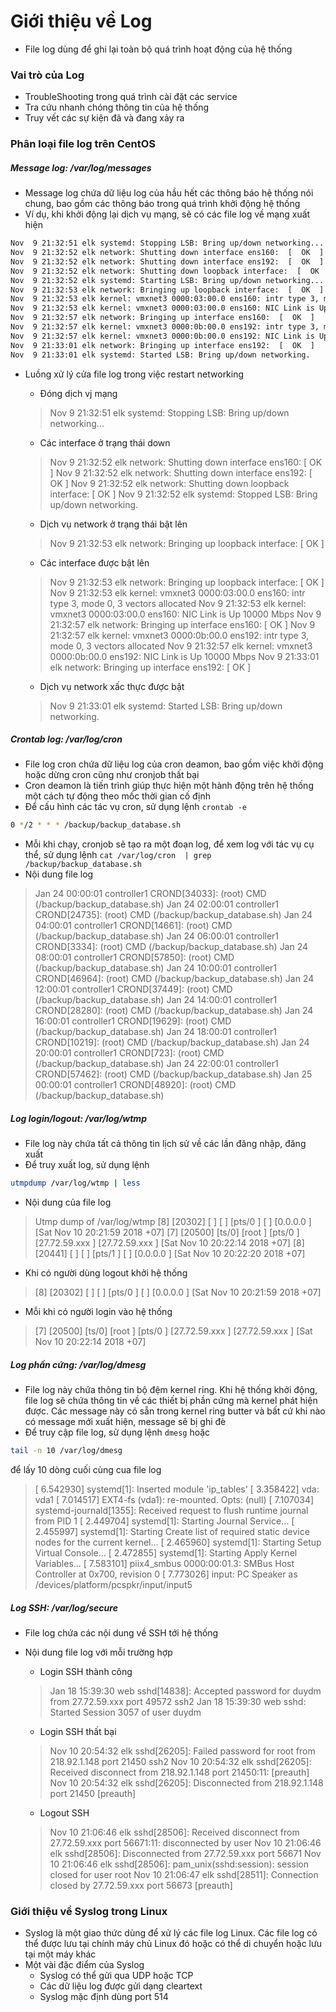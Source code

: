 # Giới thiệu về Log
- File log dùng để ghi lại toàn bộ quá trình hoạt động của hệ thống

### Vai trò của Log
- TroubleShooting trong quá trình cài đặt các service
- Tra cứu nhanh chóng thông tin của hệ thống
- Truy vết các sự kiện đã và đang xảy ra

### Phân loại file log trên CentOS
##### Message log: /var/log/messages
- Message log chứa dữ liệu log của hầu hết các thông báo hệ thống nói chung, bao gồm các thông báo trong quá trình khởi động hệ thống
- Ví dụ, khi khởi động lại dịch vụ mạng, sẽ có các file log về mạng xuất hiện

```sh
Nov  9 21:32:51 elk systemd: Stopping LSB: Bring up/down networking...
Nov  9 21:32:52 elk network: Shutting down interface ens160:  [  OK  ]
Nov  9 21:32:52 elk network: Shutting down interface ens192:  [  OK  ]
Nov  9 21:32:52 elk network: Shutting down loopback interface:  [  OK  ]
Nov  9 21:32:52 elk systemd: Starting LSB: Bring up/down networking...
Nov  9 21:32:53 elk network: Bringing up loopback interface:  [  OK  ]
Nov  9 21:32:53 elk kernel: vmxnet3 0000:03:00.0 ens160: intr type 3, mode 0, 3 vectors allocated
Nov  9 21:32:53 elk kernel: vmxnet3 0000:03:00.0 ens160: NIC Link is Up 10000 Mbps
Nov  9 21:32:57 elk network: Bringing up interface ens160:  [  OK  ]
Nov  9 21:32:57 elk kernel: vmxnet3 0000:0b:00.0 ens192: intr type 3, mode 0, 3 vectors allocated
Nov  9 21:32:57 elk kernel: vmxnet3 0000:0b:00.0 ens192: NIC Link is Up 10000 Mbps
Nov  9 21:33:01 elk network: Bringing up interface ens192:  [  OK  ]
Nov  9 21:33:01 elk systemd: Started LSB: Bring up/down networking.
```

- Luồng xử lý cửa file log trong việc restart networking
    - Đóng dịch vj  mạng
    > Nov  9 21:32:51 elk systemd: Stopping LSB: Bring up/down networking...

    - Các interface ở trạng thái down

    > Nov  9 21:32:52 elk network: Shutting down interface ens160:  [  OK  ]
    Nov  9 21:32:52 elk network: Shutting down interface ens192:  [  OK  ]
    Nov  9 21:32:52 elk network: Shutting down loopback interface:  [  OK  ]
    Nov  9 21:32:52 elk systemd: Stopped LSB: Bring up/down networking.

    - Dịch vụ network ở trạng thái bật lên
    > Nov  9 21:32:53 elk network: Bringing up loopback interface:  [  OK  ]

    - Các interface được bật lên
    > Nov  9 21:32:53 elk network: Bringing up loopback interface:  [  OK  ]
    Nov  9 21:32:53 elk kernel: vmxnet3 0000:03:00.0 ens160: intr type 3, mode 0, 3 vectors allocated
    Nov  9 21:32:53 elk kernel: vmxnet3 0000:03:00.0 ens160: NIC Link is Up 10000 Mbps
    Nov  9 21:32:57 elk network: Bringing up interface ens160:  [  OK  ]
    Nov  9 21:32:57 elk kernel: vmxnet3 0000:0b:00.0 ens192: intr type 3, mode 0, 3 vectors allocated
    Nov  9 21:32:57 elk kernel: vmxnet3 0000:0b:00.0 ens192: NIC Link is Up 10000 Mbps
    Nov  9 21:33:01 elk network: Bringing up interface ens192:  [  OK  ]

    - Dịch vụ network xấc thực được bật
    > Nov  9 21:33:01 elk systemd: Started LSB: Bring up/down networking.

##### Crontab log: /var/log/cron
- File log cron chứa dữ liệu log của cron deamon, bao gồm việc khởi động hoặc dừng cron cũng như cronjob thất bại
- Cron deamon là tiến trình giúp thực hiện một hành động trên hệ thống một cách tự động theo mốc thời gian cố định
- Để cấu hình các tác vụ cron, sử dụng lệnh ```crontab -e```
```sh
0 */2 * * * /backup/backup_database.sh
```

- Mỗi khi chạy, cronjob sẽ tạo ra một đoạn log, để xem log với tác vụ cụ thể, sử dụng lệnh ```cat /var/log/cron  | grep /backup/backup_database.sh```
- Nội dung file log
> Jan 24 00:00:01 controller1 CROND[34033]: (root) CMD (/backup/backup_database.sh)
Jan 24 02:00:01 controller1 CROND[24735]: (root) CMD (/backup/backup_database.sh)
Jan 24 04:00:01 controller1 CROND[14661]: (root) CMD (/backup/backup_database.sh)
Jan 24 06:00:01 controller1 CROND[3334]: (root) CMD (/backup/backup_database.sh)
Jan 24 08:00:01 controller1 CROND[57850]: (root) CMD (/backup/backup_database.sh)
Jan 24 10:00:01 controller1 CROND[46964]: (root) CMD (/backup/backup_database.sh)
Jan 24 12:00:01 controller1 CROND[37449]: (root) CMD (/backup/backup_database.sh)
Jan 24 14:00:01 controller1 CROND[28280]: (root) CMD (/backup/backup_database.sh)
Jan 24 16:00:01 controller1 CROND[19629]: (root) CMD (/backup/backup_database.sh)
Jan 24 18:00:01 controller1 CROND[10219]: (root) CMD (/backup/backup_database.sh)
Jan 24 20:00:01 controller1 CROND[723]: (root) CMD (/backup/backup_database.sh)
Jan 24 22:00:01 controller1 CROND[57462]: (root) CMD (/backup/backup_database.sh)
Jan 25 00:00:01 controller1 CROND[48920]: (root) CMD (/backup/backup_database.sh)

##### Log login/logout: /var/log/wtmp
- File log này chứa tất cả thông tin lịch sử về các lần đăng nhập, đăng xuất
- Để truy xuất log, sử dụng lệnh
```sh
utmpdump /var/log/wtmp | less
```

- Nội dung của file log
> Utmp dump of /var/log/wtmp
[8] [20302] [    ] [        ] [pts/0       ] [                    ] [0.0.0.0        ] [Sat Nov 10 20:21:59 2018 +07]
[7] [20500] [ts/0] [root    ] [pts/0       ] [27.72.59.xxx        ] [27.72.59.xxx   ] [Sat Nov 10 20:22:14 2018 +07]
[8] [20441] [    ] [        ] [pts/1       ] [                    ] [0.0.0.0        ] [Sat Nov 10 20:22:20 2018 +07]

- Khi có người dùng logout khởi hệ thống
> [8] [20302] [    ] [        ] [pts/0       ] [                    ] [0.0.0.0        ] [Sat Nov 10 20:21:59 2018 +07]

- Mỗi khi có người login vào hệ thống
> [7] [20500] [ts/0] [root    ] [pts/0       ] [27.72.59.xxx        ] [27.72.59.xxx   ] [Sat Nov 10 20:22:14 2018 +07]

##### Log phần cứng: /var/log/dmesg
- File log này chứa thông tin bộ đệm kernel ring. Khi hệ thống khởi động, file log sẽ chứa thông tin về các thiết bị phần cứng mà kernel phát hiện được. Các message này có sẵn trong kernel ring butter và bất cứ khi nào có message mới xuất hiện, message sẽ bị ghi đè
- Để truy cập file log, sử dụng lệnh ```dmesg``` hoặc
```sh
tail -n 10 /var/log/dmesg
```

để lấy 10 dòng cuối cùng cua file log
> [    6.542930] systemd[1]: Inserted module 'ip_tables'
[    3.358422]  vda: vda1
[    7.014517] EXT4-fs (vda1): re-mounted. Opts: (null)
[    7.107034] systemd-journald[1355]: Received request to flush runtime journal from PID 1
[    2.449704] systemd[1]: Starting Journal Service...
[    2.455997] systemd[1]: Starting Create list of required static device nodes for the current kernel...
[    2.465960] systemd[1]: Starting Setup Virtual Console...
[    2.472855] systemd[1]: Starting Apply Kernel Variables...
[    7.583101] piix4_smbus 0000:00:01.3: SMBus Host Controller at 0x700, revision 0
[    7.773026] input: PC Speaker as /devices/platform/pcspkr/input/input5

##### Log SSH: /var/log/secure
- File log chứa các nội dung về SSH tới hệ thống
- Nội dung file log với mỗi trường hợp
    - Login SSH thành công
    > Jan 18 15:39:30 web sshd[14838]: Accepted password for duydm from 27.72.59.xxx port 49572 ssh2
    Jan 18 15:39:30 web sshd: Started Session 3057 of user duydm

    - Login SSH thất bại
    > Nov 10 20:54:32 elk sshd[26205]: Failed password for root from 218.92.1.148 port 21450 ssh2
    Nov 10 20:54:32 elk sshd[26205]: Received disconnect from 218.92.1.148 port 21450:11:  [preauth]
    Nov 10 20:54:32 elk sshd[26205]: Disconnected from 218.92.1.148 port 21450 [preauth]

    - Logout SSH
    > Nov 10 21:06:46 elk sshd[28506]: Received disconnect from 27.72.59.xxx port 56671:11: disconnected by user
    Nov 10 21:06:46 elk sshd[28506]: Disconnected from 27.72.59.xxx port 56671
    Nov 10 21:06:46 elk sshd[28506]: pam_unix(sshd:session): session closed for user root
    Nov 10 21:06:47 elk sshd[28511]: Connection closed by 27.72.59.xxx port 56673 [preauth]

### Giới thiệu về Syslog trong Linux
- Syslog là một giao thức dùng để xử lý các file log Linux. Các file log có thể được lưu tại chính máy chủ Linux đó hoặc có thể di chuyển hoặc lưu tại một máy khác
- Một vài đặc điểm của Syslog
    - Syslog có thể gửi qua UDP hoặc TCP
    - Các dữ liệu log được gửi dạng cleartext
    - Syslog mặc định dùng port 514